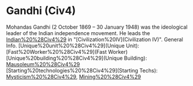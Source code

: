 # Gandhi (Civ4)

Mohandas Gandhi (2 October 1869 – 30 January 1948) was the ideological leader of the Indian independence movement. He leads the [Indian%20%28Civ4%29](Indians) in "[Civilization%20IV](Civilization IV)".
General Info.
[Unique%20unit%20%28Civ4%29](Unique Unit): [Fast%20Worker%20%28Civ4%29](Fast Worker)
[Unique%20building%20%28Civ4%29](Unique Building): [Mausoleum%20%28Civ4%29](Mausoleum)
[Starting%20technologies%20%28Civ4%29](Starting Techs): [Mysticism%20%28Civ4%29](Mysticism), [Mining%20%28Civ4%29](Mining)